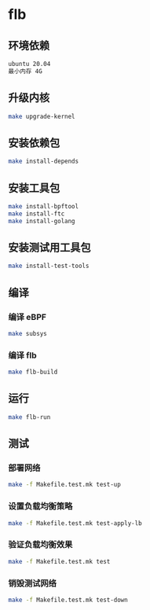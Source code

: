 # flb

## 环境依赖

```bash
ubuntu 20.04
最小内存 4G
```

## 升级内核

```bash
make upgrade-kernel
```

## 安装依赖包

```bash
make install-depends
```

## 安装工具包

```bash
make install-bpftool
make install-ftc
make install-golang
```

## 安装测试用工具包

```bash
make install-test-tools
```

## 编译

### 编译 eBPF

```bash
make subsys
```

### 编译 flb

```bash
make flb-build
```

## 运行

```bash
make flb-run
```

## 测试

### 部署网络

```bash
make -f Makefile.test.mk test-up
```

### 设置负载均衡策略

```bash
make -f Makefile.test.mk test-apply-lb
```

### 验证负载均衡效果

```bash
make -f Makefile.test.mk test
```

### 销毁测试网络

```bash
make -f Makefile.test.mk test-down
```

